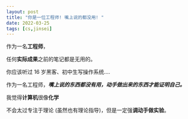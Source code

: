 ```yaml
---
layout: post
title: "你是一位工程师! 嘴上说的都没用! "
date: 2022-03-25
tags: [cs,jinsei]
---
```


作为一名**工程师**，

任何**实际成果**之前的笔记都是无用的。

你应该听过 16 岁黑客、初中生写操作系统.... 

作为一名工程师，***嘴上说的东西都没有用，动手做出来的东西才能证明自己。***

我觉得**计算机**很像**化学**

不会太过专注于理论 (虽然也有理论指导)，但是一定强**调动手做实验**。

